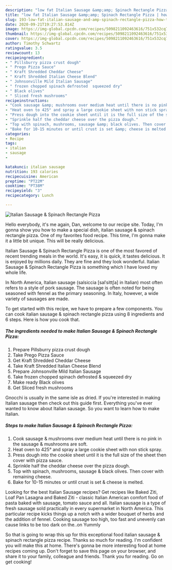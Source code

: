 ```yaml
---
description: "low fat Italian Sausage &amp;amp; Spinach Rectangle Pizza | how to make easy Italian Sausage &amp;amp; Spinach Rectangle Pizza"
title: "low fat Italian Sausage &amp;amp; Spinach Rectangle Pizza | how to make easy Italian Sausage &amp;amp; Spinach Rectangle Pizza"
slug: 193-low-fat-italian-sausage-and-amp-spinach-rectangle-pizza-how-to-make-easy-italian-sausage-and-amp-spinach-rectangle-pizza
date: 2020-09-21T19:27:53.814Z
image: https://img-global.cpcdn.com/recipes/5098211092463616/751x532cq70/italian-sausage-spinach-rectangle-pizza-recipe-main-photo.jpg
thumbnail: https://img-global.cpcdn.com/recipes/5098211092463616/751x532cq70/italian-sausage-spinach-rectangle-pizza-recipe-main-photo.jpg
cover: https://img-global.cpcdn.com/recipes/5098211092463616/751x532cq70/italian-sausage-spinach-rectangle-pizza-recipe-main-photo.jpg
author: Timothy Schwartz
ratingvalue: 3.5
reviewcount: 13
recipeingredient:
- " Pillsburry pizza crust dough"
- " Prego Pizza Sauce"
- " Kraft Shredded Cheddar Cheese"
- " Kraft Shredded Italian Cheese Blend"
- " Johnsonville Mild Italian Sausage"
- " frozen chopped spinach defrosted  squeezed dry"
- " Black olives"
- " Sliced fresh mushrooms"
recipeinstructions:
- "Cook sausage &amp; mushrooms over medium heat until there is no pink in the sausage &amp; mushrooms are soft."
- "Heat oven to 425° and spray a large cookie sheet with non stick spray."
- "Press dough into the cookie sheet until it is the full size of the sheet then cover with pizza sauce."
- "Sprinkle half the cheddar cheese over the pizza dough."
- "Top with spinach, mushrooms, sausage &amp; black olives. Then cover with remaining cheese."
- "Bake for 10-15 minutes or until crust is set &amp; cheese is melted."
categories:
- Recipe
tags:
- italian
- sausage
- 

katakunci: italian sausage  
nutrition: 193 calories
recipecuisine: American
preptime: "PT22M"
cooktime: "PT38M"
recipeyield: "3"
recipecategory: Lunch

---
```



![Italian Sausage &amp; Spinach Rectangle Pizza](https://img-global.cpcdn.com/recipes/5098211092463616/751x532cq70/italian-sausage-spinach-rectangle-pizza-recipe-main-photo.jpg)

Hello everybody, it's me again, Dan, welcome to our recipe site. Today, I'm gonna show you how to make a special dish, italian sausage &amp; spinach rectangle pizza. One of my favorites food recipe. This time, I'm gonna make it a little bit unique. This will be really delicious.

Italian Sausage &amp; Spinach Rectangle Pizza is one of the most favored of recent trending meals in the world. It's easy, it is quick, it tastes delicious. It is enjoyed by millions daily. They are fine and they look wonderful. Italian Sausage &amp; Spinach Rectangle Pizza is something which I have loved my whole life.

In North America, Italian sausage (salsiccia [salˈsittʃa] in Italian) most often refers to a style of pork sausage. The sausage is often noted for being seasoned with fennel as the primary seasoning. In Italy, however, a wide variety of sausages are made.


To get started with this recipe, we have to prepare a few components. You can cook italian sausage &amp; spinach rectangle pizza using 8 ingredients and 6 steps. Here is how you cook that.

<!--inarticleads1-->

##### The ingredients needed to make Italian Sausage &amp; Spinach Rectangle Pizza:

1. Prepare  Pillsburry pizza crust dough
1. Take  Prego Pizza Sauce
1. Get  Kraft Shredded Cheddar Cheese
1. Take  Kraft Shredded Italian Cheese Blend
1. Prepare  Johnsonville Mild Italian Sausage
1. Take  frozen chopped spinach defrosted &amp; squeezed dry
1. Make ready  Black olives
1. Get  Sliced fresh mushrooms


Gnocchi is usually in the same isle as dried. If you&#39;re interested in making Italian sausage then check out this guide first. Everything you&#39;ve ever wanted to know about Italian sausage. So you want to learn how to make Italian. 

<!--inarticleads2-->

##### Steps to make Italian Sausage &amp; Spinach Rectangle Pizza:

1. Cook sausage &amp; mushrooms over medium heat until there is no pink in the sausage &amp; mushrooms are soft.
1. Heat oven to 425° and spray a large cookie sheet with non stick spray.
1. Press dough into the cookie sheet until it is the full size of the sheet then cover with pizza sauce.
1. Sprinkle half the cheddar cheese over the pizza dough.
1. Top with spinach, mushrooms, sausage &amp; black olives. Then cover with remaining cheese.
1. Bake for 10-15 minutes or until crust is set &amp; cheese is melted.


Looking for the best Italian Sausage recipes? Get recipes like Baked Ziti, Loaf Pan Lasagna and Baked Ziti - classic Italian American comfort food of pasta baked with sausage, tomato sauce and all. Italian sausage is a type of fresh sausage sold practically in every supermarket in North America. This particular recipe kicks things up a notch with a wider bouquet of herbs and the addition of fennel. Cooking sausage too high, too fast and unevenly can cause links to be too dark on the..on Yummly 

So that is going to wrap this up for this exceptional food italian sausage &amp; spinach rectangle pizza recipe. Thanks so much for reading. I'm confident you will make this at home. There's gonna be more interesting food at home recipes coming up. Don't forget to save this page on your browser, and share it to your family, colleague and friends. Thank you for reading. Go on get cooking!
